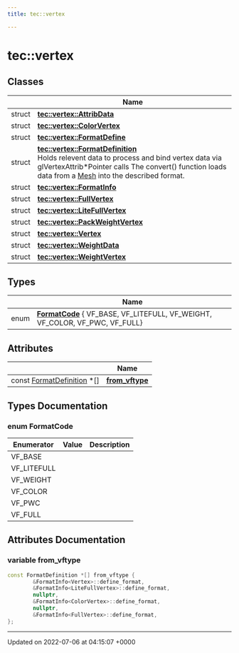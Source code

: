 ```yaml
---
title: tec::vertex

---
```


# tec::vertex



## Classes

|                | Name           |
| -------------- | -------------- |
| struct | **[tec::vertex::AttribData](/engine/Classes/structtec_1_1vertex_1_1_attrib_data/)**  |
| struct | **[tec::vertex::ColorVertex](/engine/Classes/structtec_1_1vertex_1_1_color_vertex/)**  |
| struct | **[tec::vertex::FormatDefine](/engine/Classes/structtec_1_1vertex_1_1_format_define/)**  |
| struct | **[tec::vertex::FormatDefinition](/engine/Classes/structtec_1_1vertex_1_1_format_definition/)** <br>Holds relevent data to process and bind vertex data via glVertexAttrib*Pointer calls The convert() function loads data from a [Mesh](/engine/Classes/structtec_1_1_mesh/) into the described format.  |
| struct | **[tec::vertex::FormatInfo](/engine/Classes/structtec_1_1vertex_1_1_format_info/)**  |
| struct | **[tec::vertex::FullVertex](/engine/Classes/structtec_1_1vertex_1_1_full_vertex/)**  |
| struct | **[tec::vertex::LiteFullVertex](/engine/Classes/structtec_1_1vertex_1_1_lite_full_vertex/)**  |
| struct | **[tec::vertex::PackWeightVertex](/engine/Classes/structtec_1_1vertex_1_1_pack_weight_vertex/)**  |
| struct | **[tec::vertex::Vertex](/engine/Classes/structtec_1_1vertex_1_1_vertex/)**  |
| struct | **[tec::vertex::WeightData](/engine/Classes/structtec_1_1vertex_1_1_weight_data/)**  |
| struct | **[tec::vertex::WeightVertex](/engine/Classes/structtec_1_1vertex_1_1_weight_vertex/)**  |

## Types

|                | Name           |
| -------------- | -------------- |
| enum| **[FormatCode](/engine/Namespaces/namespacetec_1_1vertex/#enum-formatcode)** { VF_BASE, VF_LITEFULL, VF_WEIGHT, VF_COLOR, VF_PWC, VF_FULL} |

## Attributes

|                | Name           |
| -------------- | -------------- |
| const [FormatDefinition](/engine/Classes/structtec_1_1vertex_1_1_format_definition/) *[] | **[from_vftype](/engine/Namespaces/namespacetec_1_1vertex/#variable-from-vftype)**  |

## Types Documentation

### enum FormatCode

| Enumerator | Value | Description |
| ---------- | ----- | ----------- |
| VF_BASE | |   |
| VF_LITEFULL | |   |
| VF_WEIGHT | |   |
| VF_COLOR | |   |
| VF_PWC | |   |
| VF_FULL | |   |






## Attributes Documentation

### variable from_vftype

```cpp
const FormatDefinition *[] from_vftype {
		&FormatInfo<Vertex>::define_format, 
		&FormatInfo<LiteFullVertex>::define_format, 
		nullptr, 
		&FormatInfo<ColorVertex>::define_format, 
		nullptr, 
		&FormatInfo<FullVertex>::define_format, 
};
```





-------------------------------

Updated on 2022-07-06 at 04:15:07 +0000